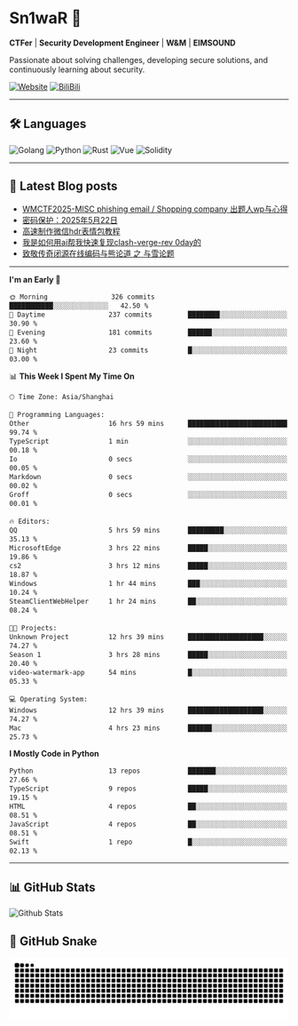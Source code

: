 # Sn1waR 👋

**CTFer** | **Security Development Engineer** | **W&M** | **EIMSOUND**

Passionate about solving challenges, developing secure solutions, and continuously learning about security.

[![Website](https://img.shields.io/website?url=https%3A%2F%2Fwww.snowywar.top)](https://www.snowywar.top) 
[![BiliBili](https://img.shields.io/badge/BiliBili-哔哩哔哩-00A1D6?style=flat&logo=bilibili&logoColor=white)](https://space.bilibili.com/8389161)  

---

## 🛠️ Languages
![Golang](https://img.shields.io/badge/-Golang-00ADD8?style=flat&logo=go&logoColor=white)
![Python](https://img.shields.io/badge/-Python-3776AB?style=flat&logo=python&logoColor=white)
![Rust](https://img.shields.io/badge/-Rust-000000?style=flat&logo=rust&logoColor=white)
![Vue](https://img.shields.io/badge/-Vue.js-4FC08D?style=flat&logo=vue.js&logoColor=white)
![Solidity](https://img.shields.io/badge/-Solidity-363636?style=flat&logo=solidity&logoColor=white)

---
## 📖 Latest Blog posts
<!-- BLOG-POST-LIST:START -->
- [WMCTF2025-MISC phishing email / Shopping company 出题人wp与心得](https://www.snowywar.top/4622.html)
- [密码保护：2025年5月22日](https://www.snowywar.top/4616.html)
- [高速制作微信hdr表情包教程](https://www.snowywar.top/4612.html)
- [我是如何用ai帮我快速复现clash-verge-rev 0day的](https://www.snowywar.top/4595.html)
- [致敬传奇闭源在线编码与熊论道 之 与雪论题](https://www.snowywar.top/4590.html)
<!-- BLOG-POST-LIST:END -->
---
<!--START_SECTION:waka-->
**I'm an Early 🐤** 

```text
🌞 Morning                326 commits         ███████████░░░░░░░░░░░░░░   42.50 % 
🌆 Daytime                237 commits         ████████░░░░░░░░░░░░░░░░░   30.90 % 
🌃 Evening                181 commits         ██████░░░░░░░░░░░░░░░░░░░   23.60 % 
🌙 Night                  23 commits          █░░░░░░░░░░░░░░░░░░░░░░░░   03.00 % 
```


📊 **This Week I Spent My Time On** 

```text
🕑︎ Time Zone: Asia/Shanghai

💬 Programming Languages: 
Other                    16 hrs 59 mins      █████████████████████████   99.74 % 
TypeScript               1 min               ░░░░░░░░░░░░░░░░░░░░░░░░░   00.18 % 
Io                       0 secs              ░░░░░░░░░░░░░░░░░░░░░░░░░   00.05 % 
Markdown                 0 secs              ░░░░░░░░░░░░░░░░░░░░░░░░░   00.02 % 
Groff                    0 secs              ░░░░░░░░░░░░░░░░░░░░░░░░░   00.01 % 

🔥 Editors: 
QQ                       5 hrs 59 mins       █████████░░░░░░░░░░░░░░░░   35.13 % 
MicrosoftEdge            3 hrs 22 mins       █████░░░░░░░░░░░░░░░░░░░░   19.86 % 
cs2                      3 hrs 12 mins       █████░░░░░░░░░░░░░░░░░░░░   18.87 % 
Windows                  1 hr 44 mins        ███░░░░░░░░░░░░░░░░░░░░░░   10.24 % 
SteamClientWebHelper     1 hr 24 mins        ██░░░░░░░░░░░░░░░░░░░░░░░   08.24 % 

🐱‍💻 Projects: 
Unknown Project          12 hrs 39 mins      ███████████████████░░░░░░   74.27 % 
Season 1                 3 hrs 28 mins       █████░░░░░░░░░░░░░░░░░░░░   20.40 % 
video-watermark-app      54 mins             █░░░░░░░░░░░░░░░░░░░░░░░░   05.33 % 

💻 Operating System: 
Windows                  12 hrs 39 mins      ███████████████████░░░░░░   74.27 % 
Mac                      4 hrs 23 mins       ██████░░░░░░░░░░░░░░░░░░░   25.73 % 
```

**I Mostly Code in Python** 

```text
Python                   13 repos            ███████░░░░░░░░░░░░░░░░░░   27.66 % 
TypeScript               9 repos             █████░░░░░░░░░░░░░░░░░░░░   19.15 % 
HTML                     4 repos             ██░░░░░░░░░░░░░░░░░░░░░░░   08.51 % 
JavaScript               4 repos             ██░░░░░░░░░░░░░░░░░░░░░░░   08.51 % 
Swift                    1 repo              █░░░░░░░░░░░░░░░░░░░░░░░░   02.13 % 
```




<!--END_SECTION:waka-->
---

## 📊 GitHub Stats
![Github Stats](https://github-readme-stats.vercel.app/api?username=jiayuqi7813&show_icons=true&theme=radical)

## 🐍 GitHub Snake
<picture>
  <source media="(prefers-color-scheme: dark)" srcset="https://raw.githubusercontent.com/jiayuqi7813/jiayuqi7813/output/github-contribution-grid-snake-dark.svg">
  <source media="(prefers-color-scheme: light)" srcset="https://raw.githubusercontent.com/jiayuqi7813/jiayuqi7813/output/github-contribution-grid-snake.svg">
  <img alt="github contribution grid snake animation" src="https://raw.githubusercontent.com/jiayuqi7813/jiayuqi7813/output/github-contribution-grid-snake.svg">
</picture>

